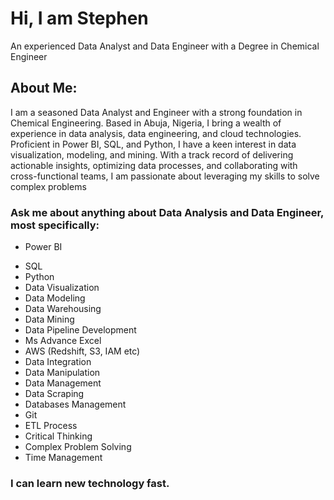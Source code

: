 # Hi, I am Stephen 
An experienced Data Analyst and Data Engineer with a Degree in Chemical Engineer

## About Me:
I am a seasoned Data Analyst and Engineer with a strong foundation in Chemical Engineering. Based in Abuja, Nigeria, I bring a wealth of experience in data analysis, data engineering, and cloud technologies. Proficient in Power BI, SQL, and Python, I have a keen interest in data visualization, modeling, and mining. With a track record of delivering actionable insights, optimizing data processes, and collaborating with cross-functional teams, I am passionate about leveraging my skills to solve complex problems

### Ask me about anything about Data Analysis and Data Engineer, most specifically:

* Power BI
- SQL
- Python
- Data Visualization
- Data Modeling
- Data Warehousing
- Data Mining
- Data Pipeline Development
- Ms Advance Excel
- AWS (Redshift, S3, IAM etc)
- Data Integration
- Data Manipulation
- Data Management
- Data Scraping
- Databases Management
- Git
- ETL Process
- Critical Thinking
- Complex Problem Solving
- Time Management

### I can learn new technology fast.
